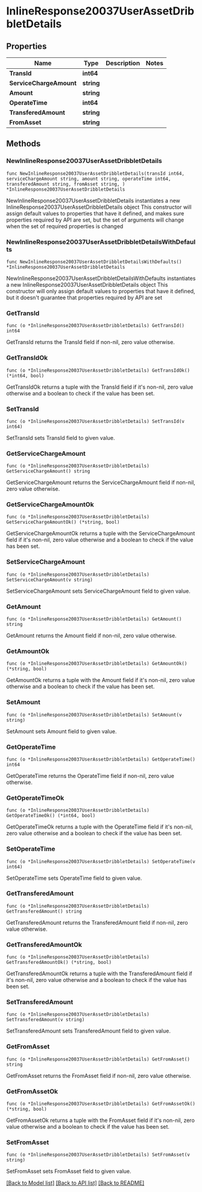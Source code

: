 # InlineResponse20037UserAssetDribbletDetails

## Properties

Name | Type | Description | Notes
------------ | ------------- | ------------- | -------------
**TransId** | **int64** |  | 
**ServiceChargeAmount** | **string** |  | 
**Amount** | **string** |  | 
**OperateTime** | **int64** |  | 
**TransferedAmount** | **string** |  | 
**FromAsset** | **string** |  | 

## Methods

### NewInlineResponse20037UserAssetDribbletDetails

`func NewInlineResponse20037UserAssetDribbletDetails(transId int64, serviceChargeAmount string, amount string, operateTime int64, transferedAmount string, fromAsset string, ) *InlineResponse20037UserAssetDribbletDetails`

NewInlineResponse20037UserAssetDribbletDetails instantiates a new InlineResponse20037UserAssetDribbletDetails object
This constructor will assign default values to properties that have it defined,
and makes sure properties required by API are set, but the set of arguments
will change when the set of required properties is changed

### NewInlineResponse20037UserAssetDribbletDetailsWithDefaults

`func NewInlineResponse20037UserAssetDribbletDetailsWithDefaults() *InlineResponse20037UserAssetDribbletDetails`

NewInlineResponse20037UserAssetDribbletDetailsWithDefaults instantiates a new InlineResponse20037UserAssetDribbletDetails object
This constructor will only assign default values to properties that have it defined,
but it doesn't guarantee that properties required by API are set

### GetTransId

`func (o *InlineResponse20037UserAssetDribbletDetails) GetTransId() int64`

GetTransId returns the TransId field if non-nil, zero value otherwise.

### GetTransIdOk

`func (o *InlineResponse20037UserAssetDribbletDetails) GetTransIdOk() (*int64, bool)`

GetTransIdOk returns a tuple with the TransId field if it's non-nil, zero value otherwise
and a boolean to check if the value has been set.

### SetTransId

`func (o *InlineResponse20037UserAssetDribbletDetails) SetTransId(v int64)`

SetTransId sets TransId field to given value.


### GetServiceChargeAmount

`func (o *InlineResponse20037UserAssetDribbletDetails) GetServiceChargeAmount() string`

GetServiceChargeAmount returns the ServiceChargeAmount field if non-nil, zero value otherwise.

### GetServiceChargeAmountOk

`func (o *InlineResponse20037UserAssetDribbletDetails) GetServiceChargeAmountOk() (*string, bool)`

GetServiceChargeAmountOk returns a tuple with the ServiceChargeAmount field if it's non-nil, zero value otherwise
and a boolean to check if the value has been set.

### SetServiceChargeAmount

`func (o *InlineResponse20037UserAssetDribbletDetails) SetServiceChargeAmount(v string)`

SetServiceChargeAmount sets ServiceChargeAmount field to given value.


### GetAmount

`func (o *InlineResponse20037UserAssetDribbletDetails) GetAmount() string`

GetAmount returns the Amount field if non-nil, zero value otherwise.

### GetAmountOk

`func (o *InlineResponse20037UserAssetDribbletDetails) GetAmountOk() (*string, bool)`

GetAmountOk returns a tuple with the Amount field if it's non-nil, zero value otherwise
and a boolean to check if the value has been set.

### SetAmount

`func (o *InlineResponse20037UserAssetDribbletDetails) SetAmount(v string)`

SetAmount sets Amount field to given value.


### GetOperateTime

`func (o *InlineResponse20037UserAssetDribbletDetails) GetOperateTime() int64`

GetOperateTime returns the OperateTime field if non-nil, zero value otherwise.

### GetOperateTimeOk

`func (o *InlineResponse20037UserAssetDribbletDetails) GetOperateTimeOk() (*int64, bool)`

GetOperateTimeOk returns a tuple with the OperateTime field if it's non-nil, zero value otherwise
and a boolean to check if the value has been set.

### SetOperateTime

`func (o *InlineResponse20037UserAssetDribbletDetails) SetOperateTime(v int64)`

SetOperateTime sets OperateTime field to given value.


### GetTransferedAmount

`func (o *InlineResponse20037UserAssetDribbletDetails) GetTransferedAmount() string`

GetTransferedAmount returns the TransferedAmount field if non-nil, zero value otherwise.

### GetTransferedAmountOk

`func (o *InlineResponse20037UserAssetDribbletDetails) GetTransferedAmountOk() (*string, bool)`

GetTransferedAmountOk returns a tuple with the TransferedAmount field if it's non-nil, zero value otherwise
and a boolean to check if the value has been set.

### SetTransferedAmount

`func (o *InlineResponse20037UserAssetDribbletDetails) SetTransferedAmount(v string)`

SetTransferedAmount sets TransferedAmount field to given value.


### GetFromAsset

`func (o *InlineResponse20037UserAssetDribbletDetails) GetFromAsset() string`

GetFromAsset returns the FromAsset field if non-nil, zero value otherwise.

### GetFromAssetOk

`func (o *InlineResponse20037UserAssetDribbletDetails) GetFromAssetOk() (*string, bool)`

GetFromAssetOk returns a tuple with the FromAsset field if it's non-nil, zero value otherwise
and a boolean to check if the value has been set.

### SetFromAsset

`func (o *InlineResponse20037UserAssetDribbletDetails) SetFromAsset(v string)`

SetFromAsset sets FromAsset field to given value.



[[Back to Model list]](../README.md#documentation-for-models) [[Back to API list]](../README.md#documentation-for-api-endpoints) [[Back to README]](../README.md)


